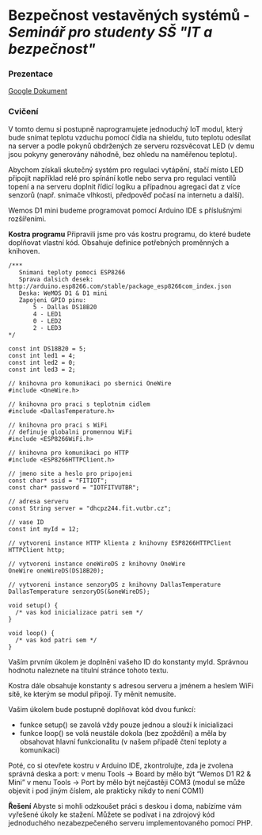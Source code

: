 Bezpečnost vestavěných systémů - *Seminář pro studenty SŠ "IT a bezpečnost"*
==============================



### Prezentace ###

[<i class="icon-provider-gdrive"></i> Google Dokument](https://docs.google.com/presentation/d/1sUErDtJMu-sDf1eJhjGv_D8pvDge2YkUTx2nQOzZXFg/edit?usp=sharing)

### Cvičení ###
V tomto demu si postupně naprogramujete jednoduchý IoT modul, který bude snímat teplotu vzduchu pomocí čidla na shieldu, tuto teplotu odesílat na server a podle pokynů obdržených ze serveru rozsvěcovat LED (v demu jsou pokyny generovány náhodně, bez ohledu na naměřenou teplotu).

Abychom získali skutečný systém pro regulaci vytápění, stačí místo LED připojit například relé pro spínání kotle nebo serva pro regulaci ventilů topení a na serveru doplnit řídicí logiku a případnou agregaci dat z více senzorů (např. snímače vlhkosti, předpověď počasí na internetu a další).

Wemos D1 mini budeme programovat pomocí Arduino IDE s příslušnými rozšířeními. 

**Kostra programu**
Připravili jsme pro vás kostru programu, do které budete doplňovat vlastní kód. Obsahuje definice potřebných proměnných a knihoven. 

    /***
       Snimani teploty pomoci ESP8266
       Sprava dalsich desek: http://arduino.esp8266.com/stable/package_esp8266com_index.json
       Deska: WeMOS D1 & D1 mini
       Zapojeni GPIO pinu:
           5 - Dallas DS18B20
           4 - LED1
           0 - LED2
           2 - LED3
    */
    
    const int DS18B20 = 5;
    const int led1 = 4;
    const int led2 = 0;
    const int led3 = 2;
    
    // knihovna pro komunikaci po sbernici OneWire
    #include <OneWire.h>
    
    // knihovna pro praci s teplotnim cidlem
    #include <DallasTemperature.h>
    
    // knihovna pro praci s WiFi
    // definuje globalni promennou WiFi
    #include <ESP8266WiFi.h>
    
    // knihovna pro komunikaci po HTTP
    #include <ESP8266HTTPClient.h>
    
    // jmeno site a heslo pro pripojeni
    const char* ssid = "FITIOT";
    const char* password = "IOTFITVUTBR";
    
    // adresa serveru
    const String server = "dhcpz244.fit.vutbr.cz";
    
    // vase ID
    const int myId = 12;
    
    // vytvoreni instance HTTP klienta z knihovny ESP8266HTTPClient
    HTTPClient http;
    
    // vytvoreni instance oneWireDS z knihovny OneWire
    OneWire oneWireDS(DS18B20);
    
    // vytvoreni instance senzoryDS z knihovny DallasTemperature
    DallasTemperature senzoryDS(&oneWireDS);
    
    void setup() {
      /* vas kod inicializace patri sem */
    }
    
    void loop() {
      /* vas kod patri sem */
    }

Vaším prvním úkolem je doplnění vašeho ID do konstanty myId. Správnou hodnotu naleznete na titulní stránce tohoto textu.

Kostra dále obsahuje konstanty s adresou serveru a jménem a heslem WiFi sítě, ke kterým se modul připojí. Ty měnit nemusíte.

Vašim úkolem bude postupně doplňovat kód dvou funkcí:
 
 - funkce setup() se zavolá vždy pouze jednou a slouží k inicializaci 
 - funkce loop() se volá neustále dokola (bez zpoždění) a měla by obsahovat hlavní funkcionalitu (v našem případě čtení teploty a komunikaci)

Poté, co si otevřete kostru v Arduino IDE, zkontrolujte, zda je zvolena správná deska a port:
v menu Tools -> Board by mělo být  “Wemos D1 R2 & Mini”
v menu Tools -> Port by mělo být nejčastěji COM3 (modul se může objevit i pod jiným číslem, ale prakticky nikdy to není COM1)


**Řešení**
Abyste si mohli odzkoušet práci s deskou i doma, nabízíme vám vyřešené úkoly ke stažení. Můžete se podívat i na zdrojový kód jednoduchého nezabezpečeného serveru implementovaného pomocí PHP.